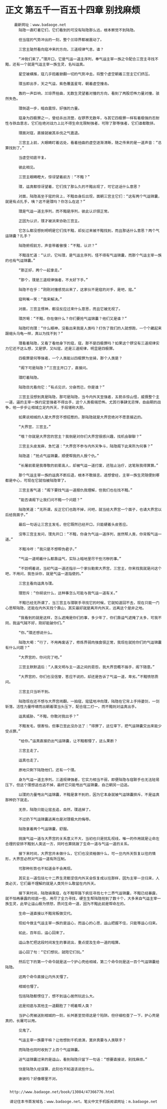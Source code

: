 # 正文 第五千一百五十四章 别找麻烦
        最新网址：www.badaoge.net
          陆隐一直盯着它们，它们看到的可没有陆隐那么远，根本察觉不到陆隐。
      
          但当寇的气势冲出的一刻，整个兰琼界都被震动了。
      
          三宫主陡然看向寇冲来的方向，三道规律气息，谁？
      
          “冲我们来了。”璞开口，它是气运一道主序列，奉气运主宰一族之令配合三宫主寻找不黯，还有一个就是气运主宰一族生灵，名叫运真。
      
          星空被横推，寇几乎抱着掀翻一切的气势冲去，将整个虚空朝着三宫主它们挤压。
      
          璞当即出手，天之气运，紫色覆盖星穹，朝着虚空撞击。
      
          轰的一声巨响，兰琼界扭曲，无数生灵望着对撞的方向，看到了两股恐怖力量对撞，骇然失色。
      
          璞倒退一步，暗自震惊，好强的力量。
      
          寇身为四极罪之一，曾经杀出流营，在锣界无数年，与其它四极罪一样有着极强的忍耐性与铁血意志，它们在绝对战力上比不得生命无限制强者，可除了那等强者，它们谁都敢拼。
      
          璞面对寇，直接就被其杀伐之气震退。
      
          三宫主上前，大眼睛盯着远处，看着扭曲的虚空逐渐清晰，随之传来的是一道声音：“总算找到了。”
      
          当虚空彻底平复。
      
          彼此相见。
      
          三宫主眼睛瞪大，惊讶望着前方：“不黯？”
      
          璞，运真都惊讶望着，它们找了那么久的不黯出现了，可它这话什么意思？
      
          对面，陆隐高坐于寇的背上，不黯自身后出现，面朝三宫主它们：“这有两个气运锦囊，就是有点扎手，咦？这不是璞吗？你怎么在这？”
      
          璞是气运一道主序列，而不黯是序列，彼此认识很正常。
      
          正因为认识，璞才被派来协助三宫主。
      
          它怎么都没想到明明是它们找不黯，却反过来被不黯找到，而且那话什么意思？两个气运锦囊？扎手？
      
          陆隐俯视前方，声音带着傲慢：“不黯，认识？”
      
          不黯连忙道：“认识，它叫璞，是气运主序列，怪不得有气运锦囊，而那个气运主宰一族的也有气运锦囊。”
      
          “那正好，两个一起拿走。”
      
          “那个，璞是三道规律强者，不太好下手。”
      
          陆隐不在乎：“刚刚对撞感觉出来了，这家伙不是寇的对手，是吧，寇。”
      
          寇咧嘴一笑：“我来解决。”
      
          对面，三宫主愣神，都没反应过来什么意思，而且它被无视了。
      
          璞厉喝：“不黯，你在做什么？你们要抢气运锦囊？他们又是谁？”
      
          陆隐盯向璞：“什么眼神，没看出来我是人类吗？打伤了我们的人就想跑，一个个藏起来跟缩头乌龟一样，真以为找不到？”
      
          璞看着陆隐，又看了看他身下的寇，寇，那不是四极罪吗？如果这个锣没有三道规律实力它还不这么想，又是锣，又叫寇，还是三道规律，明显是四极罪。
      
          四极罪是何等强者，一个人类能以四极罪为坐骑，那个人类是？
      
          “阁下可是陆隐？”三宫主开口了，直接问。
      
          璞盯着陆隐。
      
          陆隐目光看向它：“有点见识，分身而已，你是谁？”
      
          三宫主没想到真是陆隐，那可是陆隐，当今内外天至强者，五箭杀惊山怪，威慑整个主一道，逼的主宰一族约定至强者不得出手，这个人类极端恐怖。尤其行事肆无忌惮，自由期的战争，他一步步让相城立足内外天，手段堪称大胆。
      
          如果说相城的人是大界宫不想招惹的，那陆隐就是大界宫绝对不愿意接近的。
      
          “大界宫，三宫主。”
      
          “哦？你就是大界宫的宫主？我倒是对你们大界宫很感兴趣，找机会聊聊？”
      
          三宫主头皮发麻，急忙道：“大界宫不参与内外天争斗，陆隐阁下此来所为何事？”
      
          陆隐道：“抢点气运锦囊，顺便帮我的人报个仇。”
      
          “长屠前辈是我尊敬的前辈高人，却被气运一道打废，还阻止治疗，这笔账我得算算。”
      
          那个气运主宰一族的运真不断后退，根本不敢插言。遥想曾经，主宰一族生灵随便到哪都是中心，可现在它就怕被陆隐宰了。
      
          三宫主客气道：“阁下要找气运一道报仇我理解，但我们也在找不黯。”
      
          “能否请阁下让我们问不黯一个问题？”
      
          陆隐笑道：“无所谓，反正它们也跑不掉，问吧，就当给大界宫一个面子，也请大界宫以后给我面子。”
      
          最后一句话让三宫主发毛，但它既然已经开口，只能硬着头皮答应。
      
          没等三宫主发问，璞先开口：“不黯，你身为气运一道序列，居然帮人类，你背叛气运一道。”
      
          不黯冷哼：“我只是不想帮伪君子。”
      
          “气运一道明着什么都靠运气，实际上暗地里尽干些污秽的事。”
      
          “不妨明着说，当初气运一道还指示一个家伙勒索大界宫，三宫主，你来找我就是问这个吧，不用问，我告诉你，就是气运一道指使的。”
      
          三宫主看向运真与璞。
      
          璞怒斥：“你胡说什么，这种事怎么可能与我气运一道有关。”
      
          不黯已经无所谓了，当三宫主与璞联手寻找它的时候，它就知道回不去，现在只能一门心思帮陆隐，还能在内外天找个靠山，其实最好就是离开内外天，远离这个是非之地。
      
          “我看到的就是这样，怎么遮掩是你们的事，多少年了，你们靠运气遮掩了太多，可我不同，我运气贼不好，刚好能破你们。”
      
          “你。”璞还想说什么。
      
          陆隐大喝：“行了，不用再废话了，修炼界弱肉强食很正常，我现在就抢你们的气运锦囊有什么问题？”
      
          “大界宫的，你问完了吧。”
      
          三宫主默默退后：“人类文明与主一道之间的恩怨，我大界宫概不插手，阁下随意。”
      
          “大界宫的，你们也没信誉，答应不说的，却还是告诉了气运一道，卑劣。”不黯愤怒质问。
      
          三宫主只当听不到。
      
          陆隐现在还不想与大界宫闹翻，一拍寇，寇猛地冲向璞，陆隐在它背上手持鎏剑，一剑斩落，活性力量呼啸而出朝着璞当头压下，配合寇二打一，而不黯则对运真出手。
      
          运真威胁，“不黯，你敢对我出手？”
      
          不黯发毛，很害怕，但事已至此没办法了：“得罪了，这位宰下，把气运锦囊交出来能少受点罪。”
      
          “给你。”运真直接扔出气运锦囊，让不黯都懵了，这么果断？
      
          三宫主走了。
      
          运真也走了。
      
          原地只剩下陆隐他们，还有一个璞。
      
          身为气运一道主序列，三道规律强者，它实力相当不弱，即便陆隐与寇联手也无法轻易压下，但这个璞想逃也逃不掉，最终它只能甩出气运锦囊，自己朝另一边逃。
      
          以璞的力量甩出气运锦囊，不黯是拿不到的，因为它本身就被气运锦囊排斥，不是运真那种扔下就走。
      
          无奈，陆隐只能让寇去追，自然，璞逃掉了。
      
          不过扔下气运锦囊逃离也是对璞极大的侮辱。
      
          陆隐拿着两个气运锦囊，舒服。
      
          挑拨气运一道与大界宫的关系意义不大，当初也只是扰乱视线，唯一的作用就是让命左合理的安排不黯到人类这一方，同时也算挑拨了生命一道与气运一道的关系。
      
          接下来时间，大界宫并未做什么，它们也没资格做什么，可一旦内外天恢复以往的情形，大界宫必然对气运一道有所压制。
      
          可那种形势也不知道会不会再现。
      
          其实主一道包括七十二界生灵都坚信内外天会恢复成以往那样，因为主宰一旦归来，人类必灭，它们最不理解的就是人类凭什么敢留在内外天。
      
          接下来时间，陆隐骑乘寇，在不黯带路下疯狂寻找七十二界气运锦囊，不黯已经暴露，就不怕再暴露的彻底一些，用尽了全力寻找，硬生生帮陆隐抢到了数十个，大多来自气运主宰一族生灵，此举让运山极为愤怒，质问生命一道，因为不黯此前是帮命左的。
      
          生命一道直接以不黯背叛做交代。
      
          现如今做主气运主宰一族的是运心，而运心的心思，运山把握不住，只能等运心归来。
      
          如此，百年后，运心回来了。
      
          运山急忙把这段时间发生的事说出，重点提及生命一道的暗算。
      
          运心回了句：“它们想玩，就陪它们玩。”
      
          然后它下的第一个命令就是送一个护心壳给相城，第二个命令则是送一百个气运锦囊给陆隐。
      
          这两个命令直接让内外天懵了。
      
          相城也懵了。
      
          包括陆隐都愣住了，想不到运心居然玩这么大。
      
          这是彻底与其他主一道翻脸了？明着帮人类？
      
          当护心壳被送到相城的一刻，长舛甚至觉得这是个陷阱。但仔细检查了一下，护心壳是真的，长屠可以用。
      
          见鬼了。
      
          气运主宰一族要干嘛？让他想到千机诡演，莫非真要与人类联手？
      
          而陆隐也同时收到了上百个气运锦囊。
      
          送气运锦囊过来的是运山，看到陆隐只留下一句话：“想要直接说，别找麻烦。”
      
          饶是陆隐久经谋算，此刻也不知道该说些什么。
      
          谢谢吗？好像哪里不对。
      
      
      http://www.badaoge.net/book/13084/47366776.html
      
      请记住本书首发域名：www.badaoge.net。笔尖中文手机版阅读网址：m.badaoge.net